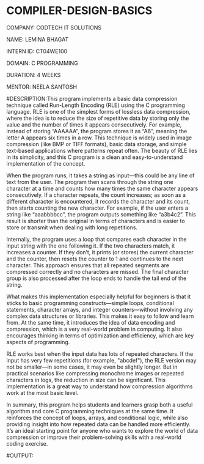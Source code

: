 # COMPILER-DESIGN-BASICS

COMPANY: CODTECH IT SOLUTIONS

NAME: LEMINA BHAGAT

INTERN ID: CT04WE100

DOMAIN: C PROGRAMMING

DURATION: 4 WEEKS

MENTOR: NEELA SANTOSH

#DESCRIPTION:This program implements a basic data compression technique called Run-Length Encoding (RLE) using the C programming language. RLE is one of the simplest forms of lossless data compression, where the idea is to reduce the size of repetitive data by storing only the value and the number of times it appears consecutively. For example, instead of storing “AAAAAA”, the program stores it as “A6”, meaning the letter A appears six times in a row. This technique is widely used in image compression (like BMP or TIFF formats), basic data storage, and simple text-based applications where patterns repeat often. The beauty of RLE lies in its simplicity, and this C program is a clean and easy-to-understand implementation of the concept.

When the program runs, it takes a string as input—this could be any line of text from the user. The program then scans through the string one character at a time and counts how many times the same character appears consecutively. If a character repeats, the count increases; as soon as a different character is encountered, it records the character and its count, then starts counting the new character. For example, if the user enters a string like “aaabbbbcc”, the program outputs something like “a3b4c2”. This result is shorter than the original in terms of characters and is easier to store or transmit when dealing with long repetitions.

Internally, the program uses a loop that compares each character in the input string with the one following it. If the two characters match, it increases a counter. If they don’t, it prints (or stores) the current character and the counter, then resets the counter to 1 and continues to the next character. This approach ensures that all repeated segments are compressed correctly and no characters are missed. The final character group is also processed after the loop ends to handle the tail end of the string.

What makes this implementation especially helpful for beginners is that it sticks to basic programming constructs—simple loops, conditional statements, character arrays, and integer counters—without involving any complex data structures or libraries. This makes it easy to follow and learn from. At the same time, it introduces the idea of data encoding and compression, which is a very real-world problem in computing. It also encourages thinking in terms of optimization and efficiency, which are key aspects of programming.

RLE works best when the input data has lots of repeated characters. If the input has very few repetitions (for example, "abcdef"), the RLE version may not be smaller—in some cases, it may even be slightly longer. But in practical scenarios like compressing monochrome images or repeated characters in logs, the reduction in size can be significant. This implementation is a great way to understand how compression algorithms work at the most basic level.

In summary, this program helps students and learners grasp both a useful algorithm and core C programming techniques at the same time. It reinforces the concept of loops, arrays, and conditional logic, while also providing insight into how repeated data can be handled more efficiently. It’s an ideal starting point for anyone who wants to explore the world of data compression or improve their problem-solving skills with a real-world coding exercise.

#OUTPUT:
